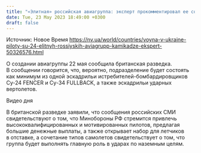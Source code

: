 ```yaml
---
title: "«Элитная» российская авиагруппа: эксперт прокомментировал ее состав и назвал пилотов российских Су-24 «камикадзе»"
date: Tue, 23 May 2023 18:49:00 +0300
draft: false
---
```

Источник: Новое Время https://nv.ua/world/countries/voyna-v-ukraine-piloty-su-24-elitnyh-rossiyskih-aviagrupp-kamikadze-ekspert-50326576.html


 О создании авиагруппы 22 мая сообщила британская разведка. В сообщении говорится, что, вероятно, подразделение будет состоять как минимум из одной эскадрильи истребителей-бомбардировщиков Су-24 FENCER и Су-34 FULLBACK, а также эскадрильи ударных вертолетов.

  Видео дня    

В британской разведке заявили, что сообщения российских СМИ свидетельствуют о том, что Минобороны РФ стремится привлечь высококвалифицированных и мотивированных пилотов, предлагая большие денежные выплаты, а также открывает набор для летчиков в отставке, а сочетание типов самолетов свидетельствует о том, что группа будет выполнять главную роль в ударах по наземным целям.
